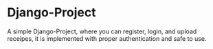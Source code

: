 # Django-Project

A simple Django-Project, where you can register, login, and upload receipes, it is implemented with proper authentication and safe to use.
